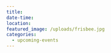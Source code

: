 ```yaml
---
title:
date-time:
location:
featured_image: /uploads/frisbee.jpg
categories:
  - upcoming-events
---
```


